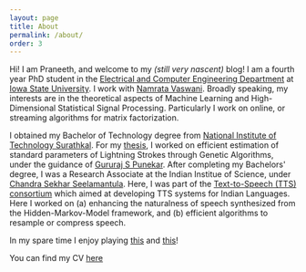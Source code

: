 ```yaml
---
layout: page
title: About
permalink: /about/
order: 3
---
```


Hi! I am Praneeth, and welcome to my *(still very nascent)* blog! I am a fourth year PhD student in the [Electrical and Computer Engineering Department](http://www.ece.iastate.edu/) at [Iowa State University](http://www.iastate.edu/). I work with [Namrata Vaswani](http://www.ece.iastate.edu/~namrata/). Broadly speaking, my interests are in the theoretical aspects of Machine Learning and High-Dimensional Statistical Signal Processing. Particularly I work on online, or streaming algorithms for matrix factorization.

I obtained my Bachelor of Technology degree from [National Institute of Technology Surathkal](http://www.nitk.ac.in/). For my [thesis](/BtechPaper.pdf), I worked on efficient estimation of standard parameters of Lightning Strokes through Genetic Algorithms, under the guidance of [Gururaj S Punekar](http://www.eee.nitk.ac.in/professor/GSP). After completing my Bachelors' degree, I was a Research Associate at the Indian Institue of Science, under [Chandra Sekhar Seelamantula](https://sites.google.com/site/chandrasekharseelamantula/). Here, I was part of the [Text-to-Speech (TTS) consortium](https://www.iitm.ac.in/donlab/tts/) which aimed at developing TTS systems for Indian Languages. Here I worked on (a) enhancing the naturalness of speech synthesized from the Hidden-Markov-Model framework, and (b) efficient algorithms to resample or compress speech.

In my spare time I enjoy playing [this](https://en.wikipedia.org/wiki/Contract_bridge) and [this](https://en.wikipedia.org/wiki/Table_tennis)!

You can find my CV [here](/cv_pn.pdf)

